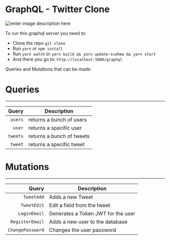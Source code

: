 # GraphQL - Twitter Clone

![enter image description here](https://i.imgur.com/9nmaquP.png)

To run this graphql server you need to:

* Clone the repo `git clone`
* Run `yarn` or `npm install`
* Run `yarn watch` or `yarn build && yarn update-scehma && yarn start`
* And there you go to: `http://localhost:5000/graphql`

Queries and Mutations that can be made:

# Queries

---

|    Query | Description               |
| -------: | ------------------------- |
|  `users` | returns a bunch of users  |
|   `user` | returns a specific user   |
| `tweets` | returns a bunch of tweets |
|  `tweet` | returns a specific tweet  |

# Mutations

---

|            Query | Description                        |
| ---------------: | ---------------------------------- |
|       `TweetAdd` | Adds a new Tweet                   |
|      `TweetEdit` | Edit a field from the tweet        |
|     `LoginEmail` | Generates a Token JWT for the user |
|  `RegisterEmail` | Adds a new user to the database    |
| `ChangePassword` | Changes the user password          |
